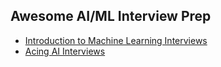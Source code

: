 ## Awesome AI/ML Interview Prep
- [Introduction to Machine Learning Interviews](https://huyenchip.com/ml-interviews-book/)
- [Acing AI Interviews](https://medium.com/acing-ai/acing-ai-interviews/home)